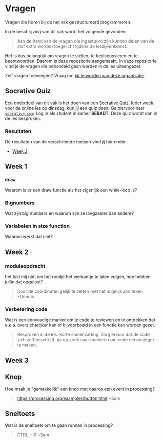 # Vragen
Vragen die horen bij de het vak gestructureerd programmeren.

In de beschrijving van dit vak wordt het volgende gevonden:

> Aan de hand van de vragen die ingestuurd zijn kunnen delen van de stof extra worden toegelicht tijdens de lesbijeenkomst.

Het is dus belangrijk om vragen te stellen, te bediscussieren en te beantwoorden. Daarom is deze repositorie aangemaakt. In deze repositorie vind je de vragen die behandeld gaan worden in de les uiteengezet. 

Zelf vragen toevoegen? Vraag om [lid te worden van deze organisatie](https://github.com/seba-dt-2019/vragen/issues/new?title=Mag+ik+lid+worden&template=becoming_a_member.md).

## Socrative Quiz
Een onderdeel van dit vak is het doen van een [Socrative Quiz][socrative]. Ieder week, voor de online les op dinsdag, kun jij een quiz doen. Ga hiervoor naar [`socrative.com`][socrative]. Log in als student in kamer **SEBADT**. Deze quiz wordt dan in de les besproken.

### Resultaten
De resultaten van de verschillende toetsen vind jij hieronder.

* [Week 2](https://github.com/seba-dt-2019/vragen/raw/master/resultaten_week2.xlsx)

## Week 1
### `draw`
Waarom is er een draw functie als het eigenlijk een while-loop is?

### Bignumbers
Wat zijn big numbers en waarom zijn ze langzamer dan andere?

### Variabelen in size function
Waarom werkt dat niet?

## Week 2

### moduleopdracht
het lukt mij niet om het rondje het vierkantje te laten volgen, hoe hebben jullie dat opgelost?

> Door de coördinaten gelijk te zetten met het is gelijk aan teken  ~Dennis 

### Verbetering code
Wat is een eenvoudige manier om je code te reviewen en te ontdekken dat e.e.a. overzichtelijker kan of bijvoorbeeld in een functie kan worden gezet.

> Besproken in de les. Korte samenvatting. Zorg ervoor dat de code zich zelf beschrijft, ga op zoek naar manieren om code eenvoudiger te maken.

## Week 3

## Knop
Hoe maak je "gemakkelijk" een knop met daarop een event in processing?

> https://processing.org/examples/button.html ~Sam

## Sneltoets
Wat is de sneltoets om te gaan runnen in processing?

> CTRL + R ~Sam

 

[socrative]: https://socrative.com
